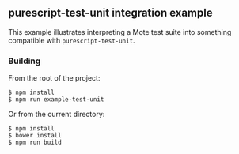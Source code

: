 ## purescript-test-unit integration example

This example illustrates interpreting a Mote test suite into something compatible with `purescript-test-unit`.

### Building

From the root of the project:

```
$ npm install
$ npm run example-test-unit
```

Or from the current directory:

```
$ npm install
$ bower install
$ npm run build
```
